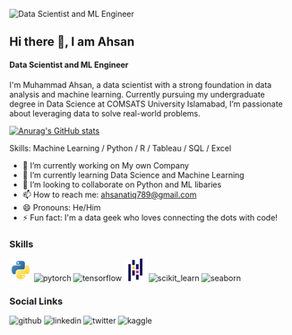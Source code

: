 
![Data Scientist and ML Engineer](https://media.licdn.com/dms/image/v2/D4D16AQFZbJnkvcR-lw/profile-displaybackgroundimage-shrink_350_1400/profile-displaybackgroundimage-shrink_350_1400/0/1724424636593?e=1732752000&v=beta&t=uGyZ2QI6sX8NQgS79TK5TQQ5CQXvqNBpvYmTzUiHRRI)

  ## Hi there 👋, I am Ahsan
#### Data Scientist and ML Engineer

I'm Muhammad Ahsan, a data scientist with a strong foundation in data analysis and machine learning. Currently pursuing my undergraduate degree in Data Science at COMSATS University Islamabad, I’m passionate about leveraging data to solve real-world problems.

[![Anurag's GitHub stats](https://github-readme-stats.vercel.app/api?username=AHSANATIQ98)](https://github.com/anuraghazra/github-readme-stats)


Skills: Machine Learning / Python / R / Tableau / SQL / Excel

- 🔭 I’m currently working on My own Company 
- 🌱 I’m currently learning Data Science and Machine Learning 
- 👯 I’m looking to collaborate on Python and ML libaries 
- 📫 How to reach me: ahsanatiq789@gmail.com 
- 😄 Pronouns: He/Him 
- ⚡ Fun fact:  I'm a data geek who loves connecting the dots with code!


<h3 align="left">Skills</h3>
<a href="https://www.python.org" target="_blank" rel="noreferrer" style="text-decoration: none;">
  <img src="https://raw.githubusercontent.com/devicons/devicon/master/icons/python/python-original.svg" alt="python" width="40" height="40" />
</a>
<a href="https://pytorch.org/" target="_blank" rel="noreferrer" style="text-decoration: none;">
  <img src="https://www.vectorlogo.zone/logos/pytorch/pytorch-icon.svg" alt="pytorch" width="40" height="40" />
</a>
<a href="https://www.tensorflow.org" target="_blank" rel="noreferrer" style="text-decoration: none;">
  <img src="https://www.vectorlogo.zone/logos/tensorflow/tensorflow-icon.svg" alt="tensorflow" width="40" height="40" />
</a>
<a href="https://pandas.pydata.org/" target="_blank" rel="noreferrer" style="text-decoration: none;">
  <img src="https://raw.githubusercontent.com/devicons/devicon/2ae2a900d2f041da66e950e4d48052658d850630/icons/pandas/pandas-original.svg" alt="pandas" width="40" height="40" />
</a>
<a href="https://scikit-learn.org/" target="_blank" rel="noreferrer" style="text-decoration: none;">
  <img src="https://upload.wikimedia.org/wikipedia/commons/0/05/Scikit_learn_logo_small.svg" alt="scikit_learn" width="40" height="40" />
</a>
<a href="https://seaborn.pydata.org/" target="_blank" rel="noreferrer" style="text-decoration: none;">
  <img src="https://seaborn.pydata.org/_images/logo-mark-lightbg.svg" alt="seaborn" width="40" height="40" />
</a>

<h3 align="left">Social Links</h3>
<p align="left">
    <a href="https://github.com/AHSANATIQ98" target="_blank" rel="noreferrer" style="text-decoration: none;">
        <img src="https://cdn.jsdelivr.net/npm/simple-icons@3.0.1/icons/github.svg" alt="github" height="40" />
    </a>
    <a href="https://www.linkedin.com/in/muhammad-ahsan-atiq-2a33982a3/" target="_blank" rel="noreferrer" style="text-decoration: none;">
        <img src="https://cdn.jsdelivr.net/npm/simple-icons@3.0.1/icons/linkedin.svg" alt="linkedin" height="40" />
    </a>
    <a href="https://twitter.com/AHSANATIQ98" target="_blank" rel="noreferrer" style="text-decoration: none;">
        <img src="https://cdn.jsdelivr.net/npm/simple-icons@3.0.1/icons/twitter.svg" alt="twitter" height="40" />
    </a>
    <a href="https://kaggle.com/ahsanatiq" target="_blank" rel="noreferrer" style="text-decoration: none;">
        <img src="https://cdn.jsdelivr.net/npm/simple-icons@3.0.1/icons/kaggle.svg" alt="kaggle" height="40" />
    </a>
</p>
